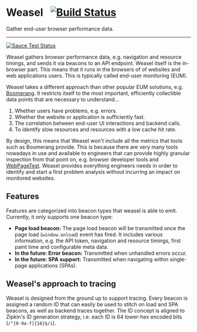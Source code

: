 # Weasel &nbsp; [![Build Status](https://travis-ci.org/instana/weasel.svg?branch=master)](https://travis-ci.org/instana/weasel)

Gather end-user browser performance data.

---

[![Sauce Test Status](https://saucelabs.com/browser-matrix/instanaweasel.svg)](https://saucelabs.com/u/instanaweasel)

Weasel gathers browser performance data, e.g. navigation and resource timings, and sends it via beacons to an API endpoint. Weasel itself is the in-browser part. This means that it runs in the browsers of of websites and web applications users. This is typically called end-user monitoring (EUM).

Weasel takes a different approach than other popular EUM solutions, e.g. [Boomerang](https://github.com/soasta/boomerang). It restricts itself to the most important, efficiently collectible data points that are necessary to understand…

 1. Whether users have problems, e.g. errors.
 2. Whether the website or application is sufficiently fast.
 3. The correlation between end-user UI interactions and backend calls.
 4. To identify slow resources and resources with a low cache hit rate.

By design, this means that Weasel won't include all the metrics that tools such as Boomerang provide. This is because there are very many tools nowadays in use and available to engineers that can provide highly granular inspection from that point on, e.g. browser developer tools and [WebPageTest](https://www.webpagetest.org/). Weasel provides everything engineers needs in order to identify and start a first problem analysis without incurring an impact on monitored websites.

## Features
Features are categorized into beacon types that weasel is able to emit. Currently, it only supports one beacon type:

 - **Page load beacon:** The page load beacon will be transmitted once the page load (`window.onload`) event has fired. It includes various information, e.g. the API token, navigation and resource timings, first paint time and configurable meta data.
 - **In the future: Error beacon:** Transmitted when unhandled errors occur.
 - **In the future: SPA support:** Transmitted when navigating within single-page applications (SPAs).

## Weasel's approach to tracing
Weasel is designed from the ground up to support tracing. Every beacon is assigned a random ID that can easily be used to stitch on load and SPA beacons, as well as backend traces together. The ID concept is aligned to Zipkin's ID generation strategy, i.e. each ID is 64 lower-hex encoded bits (`/^[0-9a-f]{16}$/i`).
